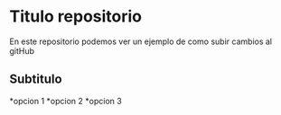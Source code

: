 # Titulo repositorio

En este repositorio podemos ver un ejemplo de como subir cambios al gitHub

## Subtitulo

*opcion 1
*opcion 2
*opcion 3 